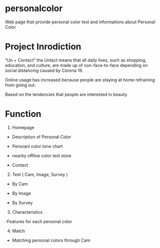 # personalcolor

Web page that provide personal color test and informations about Personal Color

# Project Inrodiction
“Un + Contact” the Untact means that all daily lives, such as shopping, education, and culture, are made up of non-face-to-face depending on social distancing caused by Corona 19.

Online usage has increased because people are staying at home refraining from going out.

Based on the tendencies that people are interested in beauty.

# Function

1. Homepage

- Description of Personal Color

- Persoanl color tone chart

- nearby offline color test store

- Contact

2. Test ( Cam, Image, Survey )

- By Cam

- By Image

- By Survey


3. Characteristics

-Features for each personal color

4. Match

- Matching personal colors through Cam

